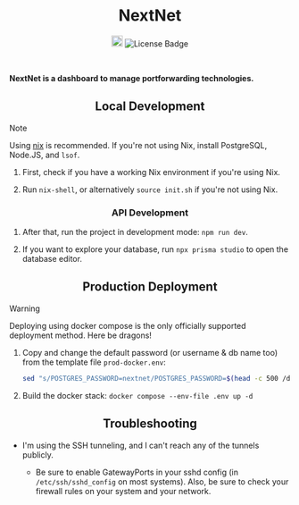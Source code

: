 <h1 align="center">NextNet</h1>

<p align="center">
   <a href="https://builtwithnix.org"><img src="https://builtwithnix.org/badge.svg" alt="built with nix" height="20"/></a>
   <img src="https://img.shields.io/github/license/greysoh/nextnet" alt="License Badge"/>
</p>

<br>

**NextNet is a dashboard to manage portforwarding technologies.**

<h2 align="center">Local Development</h2>

> [!NOTE]
> Using [nix](https://builtwithnix.org) is recommended. If you're not using Nix, install PostgreSQL, Node.JS, and `lsof`.

1. First, check if you have a working Nix environment if you're using Nix.

2. Run `nix-shell`, or alternatively `source init.sh` if you're not using Nix.

<h3 align="center">API Development</h3>

1. After that, run the project in development mode: `npm run dev`.

2. If you want to explore your database, run `npx prisma studio` to open the database editor.

<h2 align="center">Production Deployment</h2>

> [!WARNING]  
> Deploying using docker compose is the only officially supported deployment method. Here be dragons!

1. Copy and change the default password (or username & db name too) from the template file `prod-docker.env`:
   ```bash
   sed "s/POSTGRES_PASSWORD=nextnet/POSTGRES_PASSWORD=$(head -c 500 /dev/random | sha512sum | cut -d " " -f 1)/g" prod-docker.env > .env
   ```
  
2. Build the docker stack: `docker compose --env-file .env up -d`

<h2 align="center">Troubleshooting</h2>

* I'm using the SSH tunneling, and I can't reach any of the tunnels publicly.

  - Be sure to enable GatewayPorts in your sshd config (in `/etc/ssh/sshd_config` on most systems). Also, be sure to check your firewall rules on your system and your network.